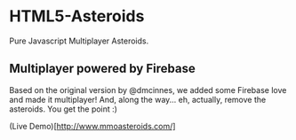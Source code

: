 # HTML5-Asteroids

Pure Javascript Multiplayer Asteroids.

## Multiplayer powered by Firebase

Based on the original version by @dmcinnes, we added some Firebase love and made it multiplayer!  And, along the way... eh, actually, remove the asteroids. You get the point :)

(Live Demo)[http://www.mmoasteroids.com/]

